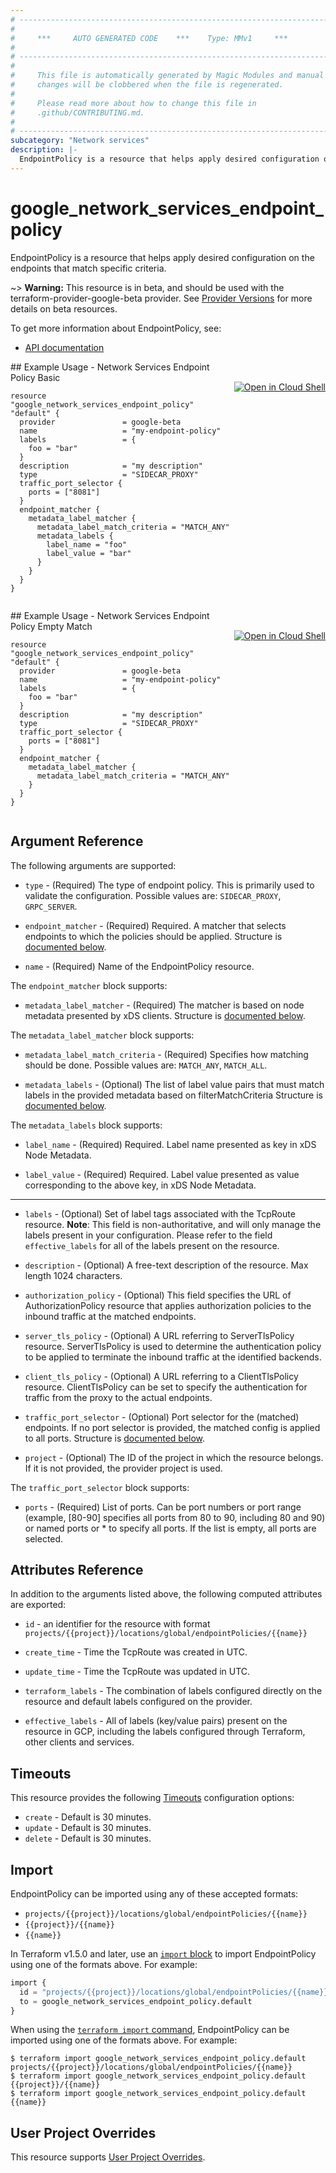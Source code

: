 ```yaml
---
# ----------------------------------------------------------------------------
#
#     ***     AUTO GENERATED CODE    ***    Type: MMv1     ***
#
# ----------------------------------------------------------------------------
#
#     This file is automatically generated by Magic Modules and manual
#     changes will be clobbered when the file is regenerated.
#
#     Please read more about how to change this file in
#     .github/CONTRIBUTING.md.
#
# ----------------------------------------------------------------------------
subcategory: "Network services"
description: |-
  EndpointPolicy is a resource that helps apply desired configuration on the endpoints that match specific criteria.
---
```


# google\_network\_services\_endpoint\_policy

EndpointPolicy is a resource that helps apply desired configuration on the endpoints that match specific criteria.

~> **Warning:** This resource is in beta, and should be used with the terraform-provider-google-beta provider.
See [Provider Versions](https://terraform.io/docs/providers/google/guides/provider_versions.html) for more details on beta resources.

To get more information about EndpointPolicy, see:

* [API documentation](https://cloud.google.com/traffic-director/docs/reference/network-services/rest/v1beta1/projects.locations.endpointPolicies)

<div class = "oics-button" style="float: right; margin: 0 0 -15px">
  <a href="https://console.cloud.google.com/cloudshell/open?cloudshell_git_repo=https%3A%2F%2Fgithub.com%2Fterraform-google-modules%2Fdocs-examples.git&cloudshell_image=gcr.io%2Fcloudshell-images%2Fcloudshell%3Alatest&cloudshell_print=.%2Fmotd&cloudshell_tutorial=.%2Ftutorial.md&cloudshell_working_dir=network_services_endpoint_policy_basic&open_in_editor=main.tf" target="_blank">
    <img alt="Open in Cloud Shell" src="//gstatic.com/cloudssh/images/open-btn.svg" style="max-height: 44px; margin: 32px auto; max-width: 100%;">
  </a>
</div>
## Example Usage - Network Services Endpoint Policy Basic


```hcl
resource "google_network_services_endpoint_policy" "default" {
  provider               = google-beta
  name                   = "my-endpoint-policy"
  labels                 = {
    foo = "bar"
  }
  description            = "my description"
  type                   = "SIDECAR_PROXY"
  traffic_port_selector {
    ports = ["8081"]
  }
  endpoint_matcher {
    metadata_label_matcher {
      metadata_label_match_criteria = "MATCH_ANY"
      metadata_labels {
        label_name = "foo"
        label_value = "bar"
      }
    }
  }
}
  
```
<div class = "oics-button" style="float: right; margin: 0 0 -15px">
  <a href="https://console.cloud.google.com/cloudshell/open?cloudshell_git_repo=https%3A%2F%2Fgithub.com%2Fterraform-google-modules%2Fdocs-examples.git&cloudshell_image=gcr.io%2Fcloudshell-images%2Fcloudshell%3Alatest&cloudshell_print=.%2Fmotd&cloudshell_tutorial=.%2Ftutorial.md&cloudshell_working_dir=network_services_endpoint_policy_empty_match&open_in_editor=main.tf" target="_blank">
    <img alt="Open in Cloud Shell" src="//gstatic.com/cloudssh/images/open-btn.svg" style="max-height: 44px; margin: 32px auto; max-width: 100%;">
  </a>
</div>
## Example Usage - Network Services Endpoint Policy Empty Match


```hcl
resource "google_network_services_endpoint_policy" "default" {
  provider               = google-beta
  name                   = "my-endpoint-policy"
  labels                 = {
    foo = "bar"
  }
  description            = "my description"
  type                   = "SIDECAR_PROXY"
  traffic_port_selector {
    ports = ["8081"]
  }
  endpoint_matcher {
    metadata_label_matcher {
      metadata_label_match_criteria = "MATCH_ANY"
    }
  }
}
  
```

## Argument Reference

The following arguments are supported:


* `type` -
  (Required)
  The type of endpoint policy. This is primarily used to validate the configuration.
  Possible values are: `SIDECAR_PROXY`, `GRPC_SERVER`.

* `endpoint_matcher` -
  (Required)
  Required. A matcher that selects endpoints to which the policies should be applied.
  Structure is [documented below](#nested_endpoint_matcher).

* `name` -
  (Required)
  Name of the EndpointPolicy resource.


<a name="nested_endpoint_matcher"></a>The `endpoint_matcher` block supports:

* `metadata_label_matcher` -
  (Required)
  The matcher is based on node metadata presented by xDS clients.
  Structure is [documented below](#nested_metadata_label_matcher).


<a name="nested_metadata_label_matcher"></a>The `metadata_label_matcher` block supports:

* `metadata_label_match_criteria` -
  (Required)
  Specifies how matching should be done.
  Possible values are: `MATCH_ANY`, `MATCH_ALL`.

* `metadata_labels` -
  (Optional)
  The list of label value pairs that must match labels in the provided metadata based on filterMatchCriteria
  Structure is [documented below](#nested_metadata_labels).


<a name="nested_metadata_labels"></a>The `metadata_labels` block supports:

* `label_name` -
  (Required)
  Required. Label name presented as key in xDS Node Metadata.

* `label_value` -
  (Required)
  Required. Label value presented as value corresponding to the above key, in xDS Node Metadata.

- - -


* `labels` -
  (Optional)
  Set of label tags associated with the TcpRoute resource.
  **Note**: This field is non-authoritative, and will only manage the labels present in your configuration.
  Please refer to the field `effective_labels` for all of the labels present on the resource.

* `description` -
  (Optional)
  A free-text description of the resource. Max length 1024 characters.

* `authorization_policy` -
  (Optional)
  This field specifies the URL of AuthorizationPolicy resource that applies authorization policies to the inbound traffic at the matched endpoints.

* `server_tls_policy` -
  (Optional)
  A URL referring to ServerTlsPolicy resource. ServerTlsPolicy is used to determine the authentication policy to be applied to terminate the inbound traffic at the identified backends.

* `client_tls_policy` -
  (Optional)
  A URL referring to a ClientTlsPolicy resource. ClientTlsPolicy can be set to specify the authentication for traffic from the proxy to the actual endpoints.

* `traffic_port_selector` -
  (Optional)
  Port selector for the (matched) endpoints. If no port selector is provided, the matched config is applied to all ports.
  Structure is [documented below](#nested_traffic_port_selector).

* `project` - (Optional) The ID of the project in which the resource belongs.
    If it is not provided, the provider project is used.


<a name="nested_traffic_port_selector"></a>The `traffic_port_selector` block supports:

* `ports` -
  (Required)
  List of ports. Can be port numbers or port range (example, [80-90] specifies all ports from 80 to 90, including 80 and 90) or named ports or * to specify all ports. If the list is empty, all ports are selected.

## Attributes Reference

In addition to the arguments listed above, the following computed attributes are exported:

* `id` - an identifier for the resource with format `projects/{{project}}/locations/global/endpointPolicies/{{name}}`

* `create_time` -
  Time the TcpRoute was created in UTC.

* `update_time` -
  Time the TcpRoute was updated in UTC.

* `terraform_labels` -
  The combination of labels configured directly on the resource
   and default labels configured on the provider.

* `effective_labels` -
  All of labels (key/value pairs) present on the resource in GCP, including the labels configured through Terraform, other clients and services.


## Timeouts

This resource provides the following
[Timeouts](https://developer.hashicorp.com/terraform/plugin/sdkv2/resources/retries-and-customizable-timeouts) configuration options:

- `create` - Default is 30 minutes.
- `update` - Default is 30 minutes.
- `delete` - Default is 30 minutes.

## Import


EndpointPolicy can be imported using any of these accepted formats:

* `projects/{{project}}/locations/global/endpointPolicies/{{name}}`
* `{{project}}/{{name}}`
* `{{name}}`


In Terraform v1.5.0 and later, use an [`import` block](https://developer.hashicorp.com/terraform/language/import) to import EndpointPolicy using one of the formats above. For example:

```tf
import {
  id = "projects/{{project}}/locations/global/endpointPolicies/{{name}}"
  to = google_network_services_endpoint_policy.default
}
```

When using the [`terraform import` command](https://developer.hashicorp.com/terraform/cli/commands/import), EndpointPolicy can be imported using one of the formats above. For example:

```
$ terraform import google_network_services_endpoint_policy.default projects/{{project}}/locations/global/endpointPolicies/{{name}}
$ terraform import google_network_services_endpoint_policy.default {{project}}/{{name}}
$ terraform import google_network_services_endpoint_policy.default {{name}}
```

## User Project Overrides

This resource supports [User Project Overrides](https://registry.terraform.io/providers/hashicorp/google/latest/docs/guides/provider_reference#user_project_override).
